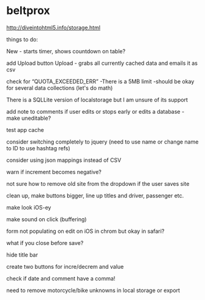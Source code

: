 beltprox
========

http://diveintohtml5.info/storage.html

things to do:

New - starts timer, shows countdown on table?

add Upload button
Upload - grabs all currently cached data and emails it as csv

check for “QUOTA_EXCEEDED_ERR”
-There is a 5MB limit
-should be okay for several data collections (let's do math)

There is a SQLLite version of localstorage but I am unsure of its support

add note to comments if user edits or stops early or edits a database - make uneditable?

test app cache

consider switching completely to jquery (need to use name or change name to ID to use hashtag refs)

consider using json mappings instead of CSV

warn if increment becomes negative?

not sure how to remove old site from the dropdown if the user saves site

clean up, make buttons bigger, line up titles and driver, passenger etc.

make look iOS-ey

make sound on click (buffering)

form not populating on edit on iOS in chrom but okay in safari?

what if you close before save?

<link rel="apple-touch-startup-image" href="/startup.png">

hide title bar

create two buttons for incre/decrem and value

check if date and comment have a comma!

need to remove motorcycle/bike unknowns in local storage or export